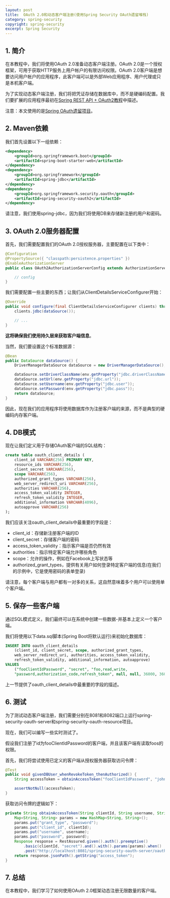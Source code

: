 ```yaml
---
layout: post
title:  OAuth 2.0和动态客户端注册(使用Spring Security OAuth遗留堆栈)
category: spring-security
copyright: spring-security
excerpt: Spring Security
---
```


## 1. 简介

在本教程中，我们将使用OAuth 2.0准备动态客户端注册。OAuth 2.0是一个授权框架，可用于获取HTTP服务上用户帐户的有限访问权限。OAuth 2.0客户端是想要访问用户帐户的应用程序，此客户端可以是外部Web应用程序、用户代理或只是本机客户端。

为了实现动态客户端注册，我们将把凭证存储在数据库中，而不是硬编码配置。我们要扩展的应用程序最初在[Spring REST API + OAuth2教程](https://www.baeldung.com/rest-api-spring-oauth2-angular-legacy)中描述。

注意：本文使用的是[Spring OAuth遗留项目](https://spring.io/projects/spring-authorization-server)。

## 2. Maven依赖

我们首先设置以下一组依赖：

```xml
<dependency>
    <groupId>org.springframework.boot</groupId>
    <artifactId>spring-boot-starter-web</artifactId>
</dependency>    
<dependency>
    <groupId>org.springframework</groupId>
    <artifactId>spring-jdbc</artifactId>
</dependency>
<dependency>
    <groupId>org.springframework.security.oauth</groupId>
    <artifactId>spring-security-oauth2</artifactId>
</dependency>
```

请注意，我们使用spring-jdbc，因为我们将使用DB来存储新注册的用户和密码。

## 3. OAuth 2.0服务器配置

首先，我们需要配置我们的OAuth 2.0授权服务器，主要配置在以下类中：

```java
@Configuration
@PropertySource({ "classpath:persistence.properties" })
@EnableAuthorizationServer
public class OAuth2AuthorizationServerConfig extends AuthorizationServerConfigurerAdapter {

    // config
}
```

我们需要配置一些主要的东西；让我们从ClientDetailsServiceConfigurer开始：

```java
@Override
public void configure(final ClientDetailsServiceConfigurer clients) throws Exception {
    clients.jdbc(dataSource());

    // ...		
}
```

**这将确保我们使用持久层来获取客户端信息**。

当然，我们要设置这个标准数据源：

```java
@Bean
public DataSource dataSource() {
    DriverManagerDataSource dataSource = new DriverManagerDataSource();

    dataSource.setDriverClassName(env.getProperty("jdbc.driverClassName"));
    dataSource.setUrl(env.getProperty("jdbc.url"));
    dataSource.setUsername(env.getProperty("jdbc.user"));
    dataSource.setPassword(env.getProperty("jdbc.pass"));
    return dataSource;
}
```

因此，现在我们的应用程序将使用数据库作为注册客户端的来源，而不是典型的硬编码内存客户端。

## 4. DB模式

现在让我们定义用于存储OAuth客户端的SQL结构：

```sql
create table oauth_client_details (
    client_id VARCHAR(256) PRIMARY KEY,
    resource_ids VARCHAR(256),
    client_secret VARCHAR(256),
    scope VARCHAR(256),
    authorized_grant_types VARCHAR(256),
    web_server_redirect_uri VARCHAR(256),
    authorities VARCHAR(256),
    access_token_validity INTEGER,
    refresh_token_validity INTEGER,
    additional_information VARCHAR(4096),
    autoapprove VARCHAR(256)
);
```

我们应该关注oauth_client_details中最重要的字段是：

- client_id：存储新注册客户端的ID
- client_secret：存储客户端的密码
- access_token_validity：指示客户端是否仍然有效
- authorities：指示特定客户端允许哪些角色
- scope：允许的操作，例如在Facebook上写状态等
- authorized_grant_types，提供有关用户如何登录特定客户端的信息(在我们的示例中，它是使用密码的表单登录)

请注意，每个客户端与用户都有一对多的关系，这自然意味着多个用户可以使用单个客户端。

## 5. 保存一些客户端

通过SQL模式定义，我们最终可以在系统中创建一些数据-并基本上定义一个客户端。

我们将使用以下data.sql脚本(Spring Boot将默认运行)来初始化数据库：

```sql
INSERT INTO oauth_client_details
	(client_id, client_secret, scope, authorized_grant_types,
	web_server_redirect_uri, authorities, access_token_validity,
	refresh_token_validity, additional_information, autoapprove)
VALUES
	("fooClientIdPassword", "secret", "foo,read,write,
	"password,authorization_code,refresh_token", null, null, 36000, 36000, null, true);
```

上一节提供了oauth_client_details中最重要的字段的描述。

## 6. 测试

为了测试动态客户端注册，我们需要分别在8081和8082端口上运行spring-security-oauth-server和spring-security-oauth-resource项目。

现在，我们可以编写一些实时测试了。

假设我们注册了id为fooClientIdPassword的客户端，并且该客户端有读取foos的权限。

首先，我们将尝试使用已定义的客户端从授权服务器获取访问令牌：

```java
@Test
public void givenDBUser_whenRevokeToken_thenAuthorized() {
    String accessToken = obtainAccessToken("fooClientIdPassword", "john", "123");

    assertNotNull(accessToken);
}
```

获取访问令牌的逻辑如下：

```java
private String obtainAccessToken(String clientId, String username, String password) {
    Map<String, String> params = new HashMap<String, String>();
    params.put("grant_type", "password");
    params.put("client_id", clientId);
    params.put("username", username);
    params.put("password", password);
    Response response = RestAssured.given().auth().preemptive()
        .basic(clientId, "secret").and().with().params(params).when()
        .post("http://localhost:8081/spring-security-oauth-server/oauth/token");
    return response.jsonPath().getString("access_token");
}
```

## 7. 总结

在本教程中，我们学习了如何使用OAuth 2.0框架动态注册无限数量的客户端。